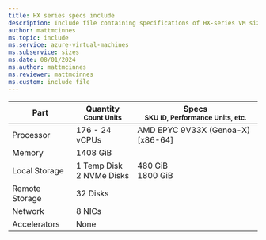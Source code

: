```yaml
---
title: HX series specs include
description: Include file containing specifications of HX-series VM sizes.
author: mattmcinnes
ms.topic: include
ms.service: azure-virtual-machines
ms.subservice: sizes
ms.date: 08/01/2024
ms.author: mattmcinnes
ms.reviewer: mattmcinnes
ms.custom: include file
---
```

| Part | Quantity <br><sup>Count Units | Specs <br><sup>SKU ID, Performance Units, etc.  |
|---|---|---|
| Processor      | 176 - 24 vCPUs     | AMD EPYC 9V33X (Genoa-X) [x86-64] |
| Memory         | 1408 GiB        |    |
| Local Storage  | 1 Temp Disk <br> 2 NVMe Disks         | 480 GiB  <br> 1800 GiB  |
| Remote Storage | 32 Disks        |  |
| Network        | 8 NICs        |  |
| Accelerators   | None            |     |
